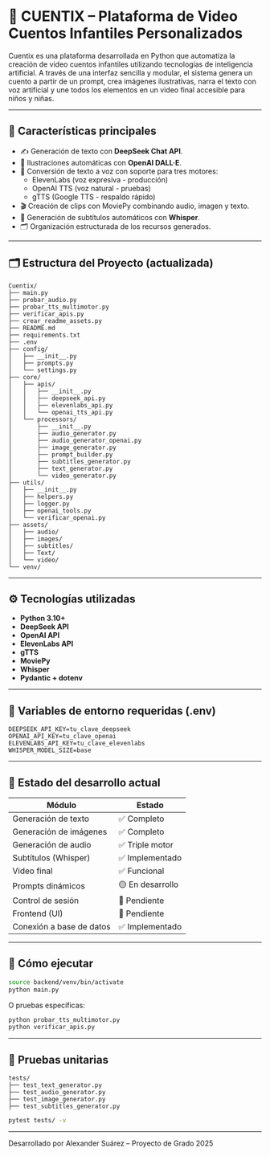 # 🧒 CUENTIX – Plataforma de Video Cuentos Infantiles Personalizados

Cuentix es una plataforma desarrollada en Python que automatiza la creación de video cuentos infantiles utilizando tecnologías de inteligencia artificial. A través de una interfaz sencilla y modular, el sistema genera un cuento a partir de un prompt, crea imágenes ilustrativas, narra el texto con voz artificial y une todos los elementos en un video final accesible para niños y niñas.

---

## 🚀 Características principales

- ✍️ Generación de texto con **DeepSeek Chat API**.
- 🎨 Ilustraciones automáticas con **OpenAI DALL·E**.
- 🎤 Conversión de texto a voz con soporte para tres motores:
  - ElevenLabs (voz expresiva - producción)
  - OpenAI TTS (voz natural - pruebas)
  - gTTS (Google TTS - respaldo rápido)
- 🎬 Creación de clips con MoviePy combinando audio, imagen y texto.
- 🧾 Generación de subtítulos automáticos con **Whisper**.
- 🗂️ Organización estructurada de los recursos generados.

---

## 🗂️ Estructura del Proyecto (actualizada)

```
Cuentix/
├── main.py
├── probar_audio.py
├── probar_tts_multimotor.py
├── verificar_apis.py
├── crear_readme_assets.py
├── README.md
├── requirements.txt
├── .env
├── config/
│   ├── __init__.py
│   ├── prompts.py
│   └── settings.py
├── core/
│   ├── apis/
│   │   ├── __init__.py
│   │   ├── deepseek_api.py
│   │   ├── elevenlabs_api.py
│   │   └── openai_tts_api.py
│   └── processors/
│       ├── __init__.py
│       ├── audio_generator.py
│       ├── audio_generator_openai.py
│       ├── image_generator.py
│       ├── prompt_builder.py
│       ├── subtitles_generator.py
│       ├── text_generator.py
│       └── video_generator.py
├── utils/
│   ├── __init__.py
│   ├── helpers.py
│   ├── logger.py
│   ├── openai_tools.py
│   └── verificar_openai.py
├── assets/
│   ├── audio/
│   ├── images/
│   ├── subtitles/
│   ├── Text/
│   └── video/
└── venv/
```

---

## ⚙️ Tecnologías utilizadas

- **Python 3.10+**
- **DeepSeek API**
- **OpenAI API**
- **ElevenLabs API**
- **gTTS**
- **MoviePy**
- **Whisper**
- **Pydantic + dotenv**

---

## 🔐 Variables de entorno requeridas (.env)

```env
DEEPSEEK_API_KEY=tu_clave_deepseek
OPENAI_API_KEY=tu_clave_openai
ELEVENLABS_API_KEY=tu_clave_elevenlabs
WHISPER_MODEL_SIZE=base
```

---

## 🧪 Estado del desarrollo actual

| Módulo                   | Estado           |
|--------------------------|------------------|
| Generación de texto      | ✅ Completo      |
| Generación de imágenes   | ✅ Completo      |
| Generación de audio      | ✅ Triple motor  |
| Subtítulos (Whisper)     | ✅ Implementado  |
| Video final              | ✅ Funcional     |
| Prompts dinámicos        | 🟡 En desarrollo |
| Control de sesión        | 🔲 Pendiente     |
| Frontend (UI)            | 🔲 Pendiente     |
| Conexión a base de datos | ✅ Implementado  |

---

## 📌 Cómo ejecutar

```bash
source backend/venv/bin/activate
python main.py
```

O pruebas específicas:

```bash
python probar_tts_multimotor.py
python verificar_apis.py
```

---

## 🧪 Pruebas unitarias

```
tests/
├── test_text_generator.py
├── test_audio_generator.py
├── test_image_generator.py
├── test_subtitles_generator.py
```

```bash
pytest tests/ -v
```

---

Desarrollado por Alexander Suárez – Proyecto de Grado 2025

